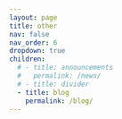 ```yaml
---
layout: page
title: other
nav: false
nav_order: 6
dropdown: true
children:
  # - title: announcements
  #   permalink: /news/
  # - title: divider
  - title: blog
    permalink: /blog/
---
```

